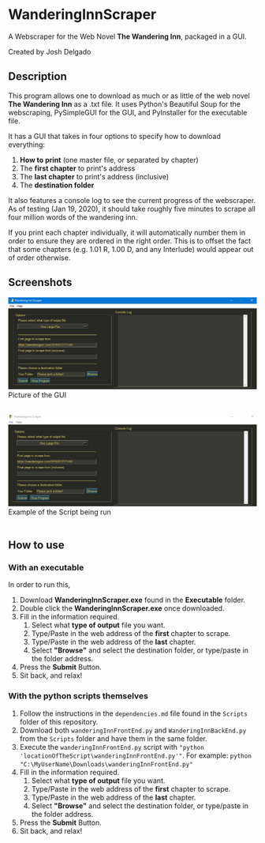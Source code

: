 # WanderingInnScraper
A Webscraper for the Web Novel **The Wandering Inn**, packaged in a GUI.

Created by Josh Delgado

## Description

This program allows one to download as much or as little of the web novel **The Wandering Inn** as a .txt file. It uses Python's Beautiful Soup for the webscraping, PySimpleGUI for the GUI, and PyInstaller for the executable file.

It has a GUI that takes in four options to specify how to download everything:

1. **How to print** (one master file, or separated by chapter)
1. The **first chapter** to print's address
1. The **last chapter** to print's address (inclusive)
1. The **destination folder**


It also features a console log to see the current progress of the webscraper. As of testing (Jan 19, 2020), it should take roughly five minutes to scrape all four million words of the wandering inn.

If you print each chapter individually, it will automatically number them in order to ensure they are ordered in the right order. This is to offset the fact that some chapters (e.g. 1.01 R, 1.00 D, and any Interlude) would appear out of order otherwise.


## Screenshots
![GUI Screenshot](/images/GUI_Screenshot.png)
Picture of the GUI <br></br>

![GUI In Use](/images/demo.gif) 
Example of the Script being run <br></br>



## How to use

### With an executable
In order to run this,

1. Download **WanderingInnScraper.exe** found in the **Executable** folder.
1. Double click the **WanderingInnScraper.exe** once downloaded.
1. Fill in the information required.
    1. Select what **type of output** file you want.
    1. Type/Paste in the web address of the **first** chapter to scrape.
    1. Type/Paste in the web address of the **last** chapter.
    1. Select **"Browse"** and select the destination folder, or type/paste in the folder address.
1. Press the **Submit** Button.
1. Sit back, and relax!

### With the python scripts themselves
1. Follow the instructions in the `dependencies.md` file found in the `Scripts` folder of this repository.
1. Download both `wanderingInnFrontEnd.py` and `WanderingInnBackEnd.py` from the `Scripts` folder and have them in the same folder.
1. Execute the `wanderingInnFrontEnd.py` script with `"python 'locationOfTheScript\wanderingInnFrontEnd.py'"`.
  For example: `python "C:\MyUserName\Downloads\wanderingInnFrontEnd.py"`
1. Fill in the information required.
    1. Select what **type of output** file you want.
    1. Type/Paste in the web address of the **first** chapter to scrape.
    1. Type/Paste in the web address of the **last** chapter.
    1. Select **"Browse"** and select the destination folder, or type/paste in the folder address.
1. Press the **Submit** Button.
1. Sit back, and relax!


